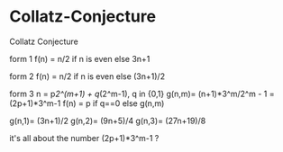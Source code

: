 # Collatz-Conjecture
Collatz Conjecture

form 1
   f(n) = n/2 if n is even else 3n+1

form 2
   f(n) = n/2 if n is even else (3n+1)/2

form 3
   n = p*2^(m+1) + q*(2^m-1), q in {0,1}
   g(n,m)= (n+1)*3^m/2^m - 1 = (2p+1)*3^m-1
   f(n) = p if q==0 else g(n,m)

   g(n,1)= (3n+1)/2
   g(n,2)= (9n+5)/4
   g(n,3)= (27n+19)/8

it's all about the number (2p+1)*3^m-1 ?